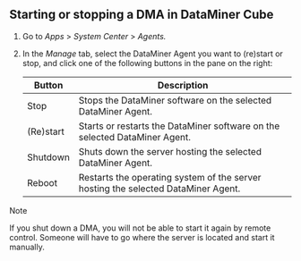 ## Starting or stopping a DMA in DataMiner Cube

1. Go to *Apps* > *System Center* > *Agents.*

2. In the *Manage* tab, select the DataMiner Agent you want to (re)start or stop, and click one of the following buttons in the pane on the right:

    | Button  | Description                                                                       |
    |-----------|-----------------------------------------------------------------------------------|
    | Stop      | Stops the DataMiner software on the selected DataMiner Agent.                     |
    | (Re)start | Starts or restarts the DataMiner software on the selected DataMiner Agent.        |
    | Shutdown  | Shuts down the server hosting the selected DataMiner Agent.                       |
    | Reboot    | Restarts the operating system of the server hosting the selected DataMiner Agent. |

> [!NOTE]
> If you shut down a DMA, you will not be able to start it again by remote control. Someone will have to go where the server is located and start it manually.
>
